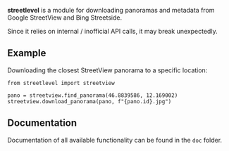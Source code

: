 **streetlevel** is a module for downloading panoramas and metadata from Google StreetView and Bing Streetside.

Since it relies on internal / inofficial API calls, it may break unexpectedly.

## Example

Downloading the closest StreetView panorama to a specific location:

```
from streetlevel import streetview

pano = streetview.find_panorama(46.8839586, 12.169002)
streetview.download_panorama(pano, f"{pano.id}.jpg")
```

## Documentation

Documentation of all available functionality can be found in the `doc` folder.
